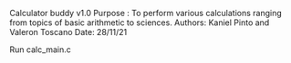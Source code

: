 Calculator buddy v1.0
Purpose : To perform various calculations ranging from topics of basic arithmetic to sciences.
Authors: Kaniel Pinto and Valeron Toscano
Date: 28/11/21

Run calc_main.c
